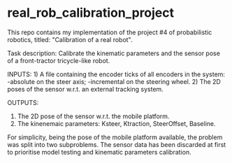 # real_rob_calibration_project
This repo contains my implementation of the project #4 of probabilistic robotics, titled: "Calibration of a real robot". 

Task description:
Calibrate the kinematic parameters and the sensor pose of a front-tractor tricycle-like robot.

INPUTS: 1) A file containing the encoder ticks of all encoders in the system:
	   -absolute on the steer axis;
 	   -incremental on the steering wheel.
        2) The 2D poses of the sensor w.r.t. an external tracking system.
        
OUTPUTS: 

1) The 2D pose of the sensor w.r.t. the mobile platform.
2) The kinenemaic parameters: Ksteer, Ktraction, SteerOffset, Baseline.
         
For simplicity, being the pose of the mobile platform available, the problem was split into two subproblems. The sensor data has been discarded at first to prioritise model testing and kinematic parameters calibration.        
